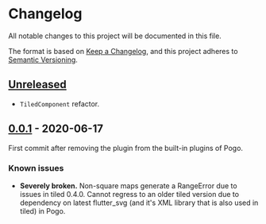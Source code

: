 # Changelog
All notable changes to this project will be documented in this file.

The format is based on [Keep a Changelog](https://keepachangelog.com/en/1.0.0/),
and this project adheres to [Semantic Versioning](https://semver.org/spec/v2.0.0.html).

## [Unreleased]
- `TiledComponent` refactor.


## [0.0.1] - 2020-06-17
First commit after removing the plugin from the built-in plugins of Pogo.

### Known issues
- **Severely broken.**  Non-square maps generate a RangeError due to issues in tiled 0.4.0.  Cannot regress to an older tiled version due to dependency on latest flutter_svg (and it's XML library that is also used in tiled) in Pogo.


[Unreleased]: https://github.com/juanitogan/pogo/compare/0.0.1...HEAD
[0.0.2]: https://github.com/juanitogan/pogo_tiled/compare/0.0.1...0.0.2
[0.0.1]: https://github.com/juanitogan/pogo_tiled/releases/tag/0.0.1
